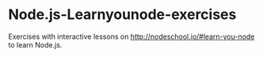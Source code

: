 Node.js-Learnyounode-exercises
==============================

Exercises with interactive lessons on http://nodeschool.io/#learn-you-node to learn Node.js.
